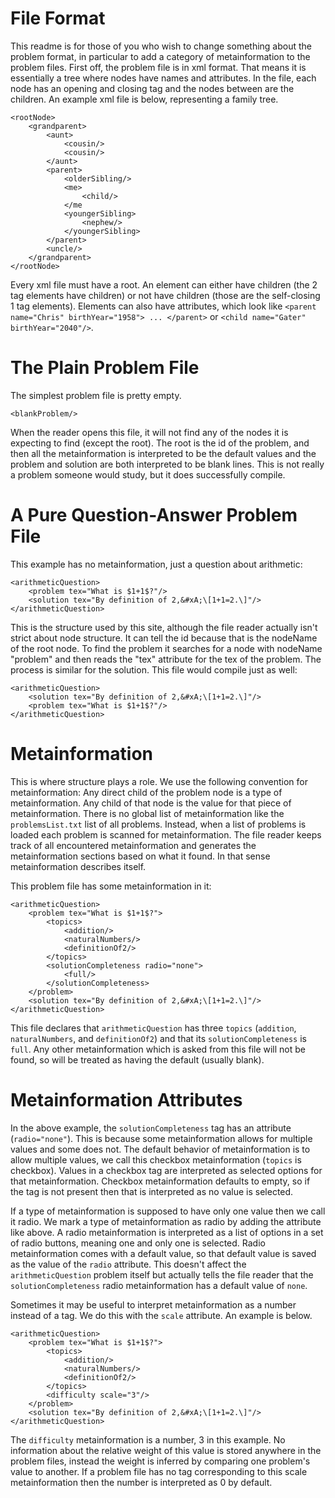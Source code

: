 # File Format

This readme is for those of you who wish to change something about the problem format, in particular to add a category of metainformation to the problem files. First off, the problem file is in xml format. That means it is essentially a tree where nodes have names and attributes. In the file, each node has an opening and closing tag and the nodes between are the children. An example xml file is below, representing a family tree.

```
<rootNode>
    <grandparent>
        <aunt>
            <cousin/>
            <cousin/>
        </aunt>
        <parent>
            <olderSibling/>
            <me>
                <child/>
            </me
            <youngerSibling>
                <nephew/>
            </youngerSibling>
        </parent>
        <uncle/>
    </grandparent>
</rootNode>
```
Every xml file must have a root. An element can either have children (the 2 tag elements have children) or not have children (those are the self-closing 1 tag elements). Elements can also have attributes, which look like `<parent name="Chris" birthYear="1958"> ... </parent>` or `<child name="Gater" birthYear="2040"/>`.

# The Plain Problem File

The simplest problem file is pretty empty.

```
<blankProblem/>
```

When the reader opens this file, it will not find any of the nodes it is expecting to find (except the root). The root is the id of the problem, and then all the metainformation is interpreted to be the default values and the problem and solution are both interpreted to be blank lines. This is not really a problem someone would study, but it does successfully compile.

# A Pure Question-Answer Problem File

This example has no metainformation, just a question about arithmetic:

```
<arithmeticQuestion>
    <problem tex="What is $1+1$?"/>
    <solution tex="By definition of 2,&#xA;\[1+1=2.\]"/>
</arithmeticQuestion>
```

This is the structure used by this site, although the file reader actually isn't strict about node structure. It can tell the id because that is the nodeName of the root node. To find the problem it searches for a node with nodeName "problem" and then reads the "tex" attribute for the tex of the problem. The process is similar for the solution. This file would compile just as well:

```
<arithmeticQuestion>
    <solution tex="By definition of 2,&#xA;\[1+1=2.\]"/>
    <problem tex="What is $1+1$?"/>
</arithmeticQuestion>
```

# Metainformation

This is where structure plays a role. We use the following convention for metainformation: Any direct child of the problem node is a type of metainformation. Any child of that node is the value for that piece of metainformation. There is no global list of metainformation like the `problemsList.txt` list of all problems. Instead, when a list of problems is loaded each problem is scanned for metainformation. The file reader keeps track of all encountered metainformation and generates the metainformation sections based on what it found. In that sense metainformation describes itself.

This problem file has some metainformation in it:

```
<arithmeticQuestion>
    <problem tex="What is $1+1$?">
        <topics>
            <addition/>
            <naturalNumbers/>
            <definitionOf2/>
        </topics>
        <solutionCompleteness radio="none">
            <full/>
        </solutionCompleteness>
    </problem>
    <solution tex="By definition of 2,&#xA;\[1+1=2.\]"/>
</arithmeticQuestion>
```

This file declares that `arithmeticQuestion` has three `topics` (`addition`, `naturalNumbers`, and `definitionOf2`) and that its `solutionCompleteness` is `full`. Any other metainformation which is asked from this file will not be found, so will be treated as having the default (usually blank).

# Metainformation Attributes

In the above example, the `solutionCompleteness` tag has an attribute (`radio="none"`). This is because some metainformation allows for multiple values and some does not. The default behavior of metainformation is to allow multiple values, we call this checkbox metainformation (`topics` is checkbox). Values in a checkbox tag are interpreted as selected options for that metainformation. Checkbox metainformation defaults to empty, so if the tag is not present then that is interpreted as no value is selected.

If a type of metainformation is supposed to have only one value then we call it radio. We mark a type of metainformation as radio by adding the attribute like above. A radio metainformation is interpreted as a list of options in a set of radio buttons, meaning one and only one is selected. Radio metainformation comes with a default value, so that default value is saved as the value of the `radio` attribute. This doesn't affect the `arithmeticQuestion` problem itself but actually tells the file reader that the `solutionCompleteness` radio metainformation has a default value of `none`.

Sometimes it may be useful to interpret metainformation as a number instead of a tag. We do this with the `scale` attribute. An example is below.

```
<arithmeticQuestion>
    <problem tex="What is $1+1$?">
        <topics>
            <addition/>
            <naturalNumbers/>
            <definitionOf2/>
        </topics>
        <difficulty scale="3"/>
    </problem>
    <solution tex="By definition of 2,&#xA;\[1+1=2.\]"/>
</arithmeticQuestion>
```

The `difficulty` metainformation is a number, 3 in this example. No information about the relative weight of this value is stored anywhere in the problem files, instead the weight is inferred by comparing one problem's value to another. If a problem file has no tag corresponding to this scale metainformation then the number is interpreted as 0 by default.